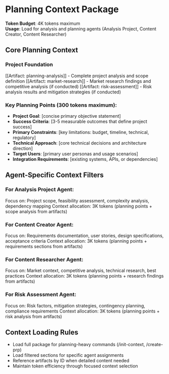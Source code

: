 # Planning Context Package

**Token Budget**: 4K tokens maximum  
**Usage**: Load for analysis and planning agents (Analysis Project, Content Creator, Content Researcher)

## Core Planning Context

### Project Foundation
[[Artifact: planning-analysis]] - Complete project analysis and scope definition
[[Artifact: market-research]] - Market research findings and competitive analysis (if conducted)
[[Artifact: risk-assessment]] - Risk analysis results and mitigation strategies (if conducted)

### Key Planning Points (300 tokens maximum):
- **Project Goal**: [concise primary objective statement]
- **Success Criteria**: [3-5 measurable outcomes that define project success]
- **Primary Constraints**: [key limitations: budget, timeline, technical, regulatory]
- **Technical Approach**: [core technical decisions and architecture direction]
- **Target Users**: [primary user personas and usage scenarios]
- **Integration Requirements**: [existing systems, APIs, or dependencies]

## Agent-Specific Context Filters

### For Analysis Project Agent:
Focus on: Project scope, feasibility assessment, complexity analysis, dependency mapping
Context allocation: 3K tokens (planning points + scope analysis from artifacts)

### For Content Creator Agent:
Focus on: Requirements documentation, user stories, design specifications, acceptance criteria
Context allocation: 3K tokens (planning points + requirements sections from artifacts)

### For Content Researcher Agent:
Focus on: Market context, competitive analysis, technical research, best practices
Context allocation: 3K tokens (planning points + research findings from artifacts)

### For Risk Assessment Agent:
Focus on: Risk factors, mitigation strategies, contingency planning, compliance requirements
Context allocation: 3K tokens (planning points + risk analysis from artifacts)

## Context Loading Rules
- Load full package for planning-heavy commands (/init-context, /create-prp)
- Load filtered sections for specific agent assignments
- Reference artifacts by ID when detailed content needed
- Maintain token efficiency through focused context selection